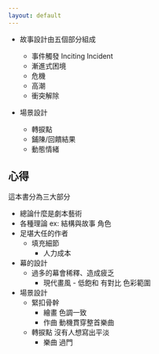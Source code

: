 ```yaml
---
layout: default
---
```


* 故事設計由五個部分組成
  * 事件觸發 Inciting Incident
  * 漸進式困境
  * 危機 
  * 高潮
  * 衝突解除



* 場景設計
  * 轉捩點
  * 鋪陳/回饋結果
  * 動態情緒

## 心得
這本書分為三大部分
* 總論什麼是劇本藝術
* 各種理論 ex: 結構與故事 角色
* 足堪大任的作者
  * 填充細節
    * 人力成本
* 幕的設計
  * 過多的幕會稀釋、造成疲乏
    * 現代畫風 - 低飽和 有對比 色彩範圍
* 場景設計
  * 緊扣骨幹
    * 繪畫 色調一致
    * 作曲 動機貫穿整首樂曲
  * 轉捩點 沒有人想寫出平淡
    * 樂曲 過門

## 